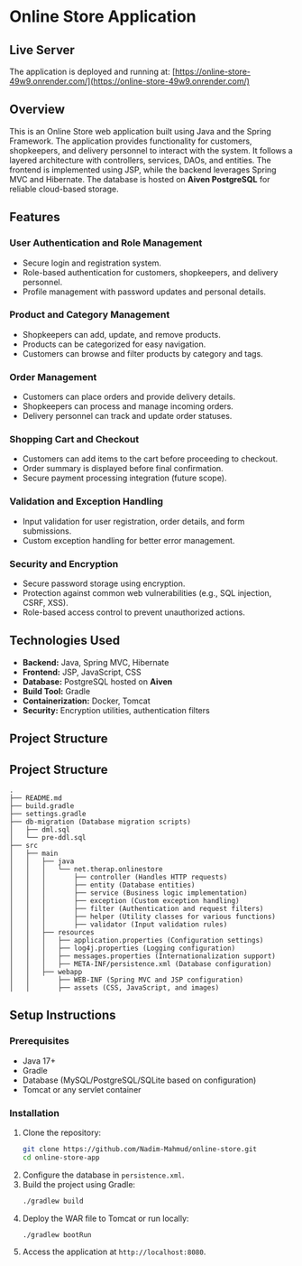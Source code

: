 # Online Store Application

## Live Server
The application is deployed and running at: [https://online-store-49w9.onrender.com/](https://online-store-49w9.onrender.com/)

## Overview
This is an Online Store web application built using Java and the Spring Framework. The application provides functionality for customers, shopkeepers, and delivery personnel to interact with the system. It follows a layered architecture with controllers, services, DAOs, and entities. The frontend is implemented using JSP, while the backend leverages Spring MVC and Hibernate. The database is hosted on **Aiven PostgreSQL** for reliable cloud-based storage.

## Features

### User Authentication and Role Management
- Secure login and registration system.
- Role-based authentication for customers, shopkeepers, and delivery personnel.
- Profile management with password updates and personal details.

### Product and Category Management
- Shopkeepers can add, update, and remove products.
- Products can be categorized for easy navigation.
- Customers can browse and filter products by category and tags.

### Order Management
- Customers can place orders and provide delivery details.
- Shopkeepers can process and manage incoming orders.
- Delivery personnel can track and update order statuses.

### Shopping Cart and Checkout
- Customers can add items to the cart before proceeding to checkout.
- Order summary is displayed before final confirmation.
- Secure payment processing integration (future scope).

### Validation and Exception Handling
- Input validation for user registration, order details, and form submissions.
- Custom exception handling for better error management.

### Security and Encryption
- Secure password storage using encryption.
- Protection against common web vulnerabilities (e.g., SQL injection, CSRF, XSS).
- Role-based access control to prevent unauthorized actions.

## Technologies Used
- **Backend:** Java, Spring MVC, Hibernate
- **Frontend:** JSP, JavaScript, CSS
- **Database:** PostgreSQL hosted on **Aiven**
- **Build Tool:** Gradle
- **Containerization:** Docker, Tomcat
- **Security:** Encryption utilities, authentication filters

## Project Structure
## Project Structure
```
.
├── README.md
├── build.gradle
├── settings.gradle
├── db-migration (Database migration scripts)
│   ├── dml.sql
│   └── pre-ddl.sql
├── src
│   ├── main
│   │   ├── java
│   │   │   └── net.therap.onlinestore
│   │   │       ├── controller (Handles HTTP requests)
│   │   │       ├── entity (Database entities)
│   │   │       ├── service (Business logic implementation)
│   │   │       ├── exception (Custom exception handling)
│   │   │       ├── filter (Authentication and request filters)
│   │   │       ├── helper (Utility classes for various functions)
│   │   │       ├── validator (Input validation rules)
│   │   ├── resources
│   │   │   ├── application.properties (Configuration settings)
│   │   │   ├── log4j.properties (Logging configuration)
│   │   │   ├── messages.properties (Internationalization support)
│   │   │   ├── META-INF/persistence.xml (Database configuration)
│   │   ├── webapp
│   │       ├── WEB-INF (Spring MVC and JSP configuration)
│   │       ├── assets (CSS, JavaScript, and images)
```

## Setup Instructions
### Prerequisites
- Java 17+
- Gradle
- Database (MySQL/PostgreSQL/SQLite based on configuration)
- Tomcat or any servlet container

### Installation
1. Clone the repository:
   ```sh
   git clone https://github.com/Nadim-Mahmud/online-store.git
   cd online-store-app
   ```
2. Configure the database in `persistence.xml`.
3. Build the project using Gradle:
   ```sh
   ./gradlew build
   ```
4. Deploy the WAR file to Tomcat or run locally:
   ```sh
   ./gradlew bootRun
   ```
5. Access the application at `http://localhost:8080`.